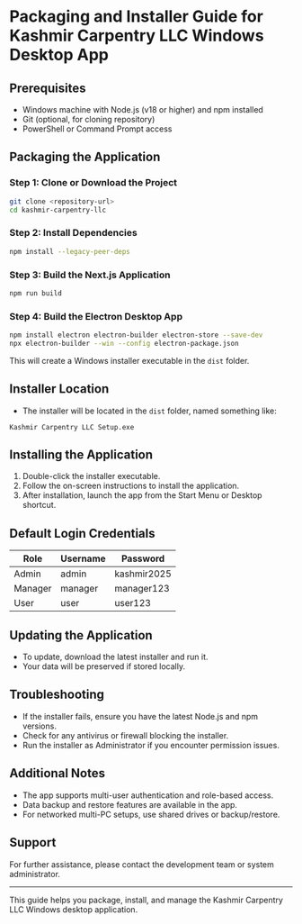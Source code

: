 # Packaging and Installer Guide for Kashmir Carpentry LLC Windows Desktop App

## Prerequisites

- Windows machine with Node.js (v18 or higher) and npm installed
- Git (optional, for cloning repository)
- PowerShell or Command Prompt access

## Packaging the Application

### Step 1: Clone or Download the Project

```bash
git clone <repository-url>
cd kashmir-carpentry-llc
```

### Step 2: Install Dependencies

```bash
npm install --legacy-peer-deps
```

### Step 3: Build the Next.js Application

```bash
npm run build
```

### Step 4: Build the Electron Desktop App

```bash
npm install electron electron-builder electron-store --save-dev
npx electron-builder --win --config electron-package.json
```

This will create a Windows installer executable in the `dist` folder.

## Installer Location

- The installer will be located in the `dist` folder, named something like:

```
Kashmir Carpentry LLC Setup.exe
```

## Installing the Application

1. Double-click the installer executable.
2. Follow the on-screen instructions to install the application.
3. After installation, launch the app from the Start Menu or Desktop shortcut.

## Default Login Credentials

| Role    | Username | Password     |
|---------|----------|--------------|
| Admin   | admin    | kashmir2025  |
| Manager | manager  | manager123   |
| User    | user     | user123      |

## Updating the Application

- To update, download the latest installer and run it.
- Your data will be preserved if stored locally.

## Troubleshooting

- If the installer fails, ensure you have the latest Node.js and npm versions.
- Check for any antivirus or firewall blocking the installer.
- Run the installer as Administrator if you encounter permission issues.

## Additional Notes

- The app supports multi-user authentication and role-based access.
- Data backup and restore features are available in the app.
- For networked multi-PC setups, use shared drives or backup/restore.

## Support

For further assistance, please contact the development team or system administrator.

---

This guide helps you package, install, and manage the Kashmir Carpentry LLC Windows desktop application.
